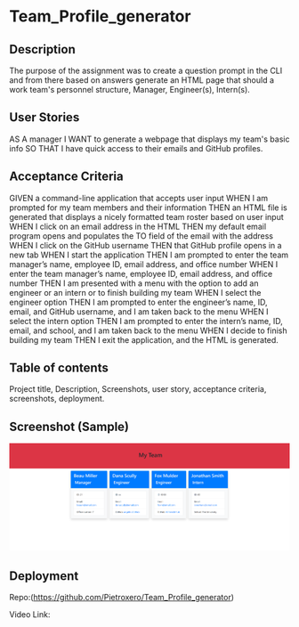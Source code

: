 # Team_Profile_generator

## Description
The purpose of the assignment was to create a question prompt in the CLI and from there based on answers generate
an HTML page that should a work team's personnel structure, Manager, Engineer(s), Intern(s).


## User Stories
AS A manager
I WANT to generate a webpage that displays my team's basic info
SO THAT I have quick access to their emails and GitHub profiles.

## Acceptance Criteria
GIVEN a command-line application that accepts user input
WHEN I am prompted for my team members and their information
THEN an HTML file is generated that displays a nicely formatted team roster based on user input
WHEN I click on an email address in the HTML
THEN my default email program opens and populates the TO field of the email with the address
WHEN I click on the GitHub username
THEN that GitHub profile opens in a new tab
WHEN I start the application
THEN I am prompted to enter the team manager’s name, employee ID, email address, and office number
WHEN I enter the team manager’s name, employee ID, email address, and office number
THEN I am presented with a menu with the option to add an engineer or an intern or to finish building my team
WHEN I select the engineer option
THEN I am prompted to enter the engineer’s name, ID, email, and GitHub username, and I am taken back to the menu
WHEN I select the intern option
THEN I am prompted to enter the intern’s name, ID, email, and school, and I am taken back to the menu
WHEN I decide to finish building my team
THEN I exit the application, and the HTML is generated.

## Table of contents
Project title, Description, Screenshots, user story, acceptance criteria, screenshots, deployment.

## Screenshot (Sample)
![Screenshot](./img/Screenshot%202023-01-26%20230301.png)


## Deployment
Repo:(https://github.com/Pietroxero/Team_Profile_generator)

Video Link: 